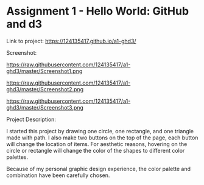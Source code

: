 Assignment 1 - Hello World: GitHub and d3  
===
Link to project: https://124135417.github.io/a1-ghd3/

Screenshot:

https://raw.githubusercontent.com/124135417/a1-ghd3/master/Screenshot1.png

https://raw.githubusercontent.com/124135417/a1-ghd3/master/Screenshot2.png

https://raw.githubusercontent.com/124135417/a1-ghd3/master/Screenshot3.png

Project Description:

I started this project by drawing one circle, one rectangle, and one triangle made with path. I also make two buttons on the top of the page, each button will change the location of items. For aesthetic reasons, hovering on the circle or rectangle will change the color of the shapes to different color palettes.

Because of my personal graphic design experience, the color palette and combination have been carefully chosen.